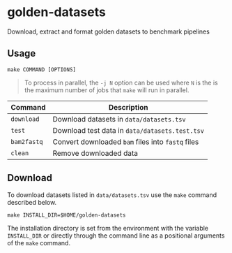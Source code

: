 # golden-datasets

Download, extract and format golden datasets to benchmark pipelines

## Usage


```shell
make COMMAND [OPTIONS]
```

> To process in parallel, the `-j N` option can be used where `N` is the is the maximum number of jobs that `make` will run in parallel.

| Command | Description |
| --- | --- |
|`download`| Download datasets in `data/datasets.tsv` |
|`test`| Download test data in `data/datasets.test.tsv` |
|`bam2fastq`| Convert downloaded `bam` files into `fastq` files |
|`clean`| Remove downloaded data |

## Download

To download datasets listed in `data/datasets.tsv` use the `make` command described below. 

```shell
make INSTALL_DIR=$HOME/golden-datasets
```

The installation directory is set from the environment with the variable `INSTALL_DIR` or directly through the command line as a positional arguments of the `make` command.